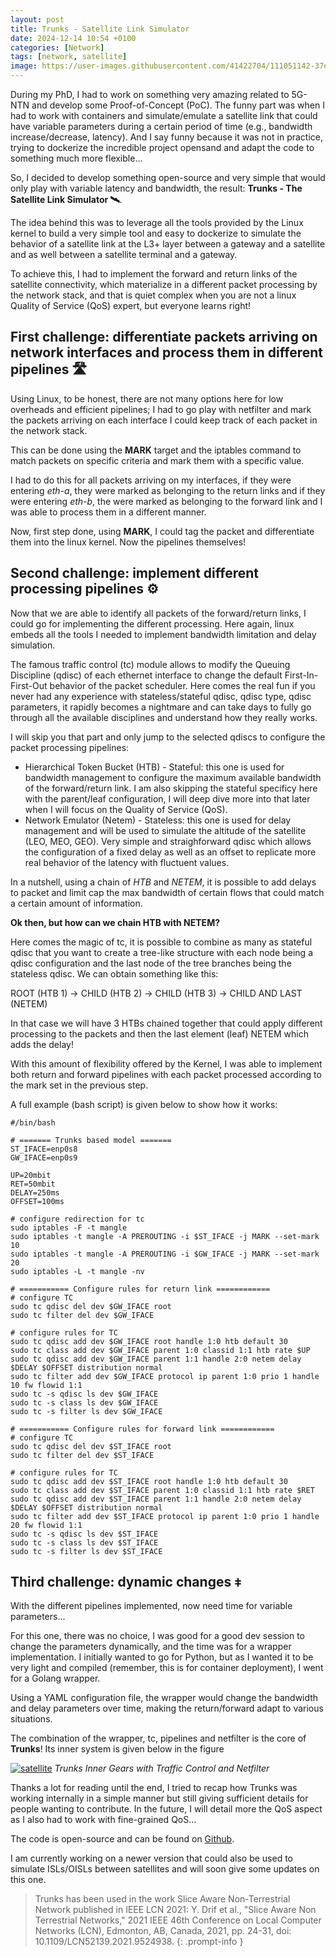```yaml
---
layout: post
title: Trunks - Satellite Link Simulator
date: 2024-12-14 10:54 +0100
categories: [Network]
tags: [network, satellite]
image: https://user-images.githubusercontent.com/41422704/111051142-37e67680-8451-11eb-9e1b-c3cdee7e0064.png
---
```


During my PhD, I had to work on something very amazing related to 5G-NTN and develop some Proof-of-Concept (PoC).
The funny part was when I had to work with containers and simulate/emulate a satellite link that could have variable parameters during a certain period of time (e.g., bandwidth increase/decrease, latency).
And I say funny because it was not in practice, trying to dockerize the incredible project opensand and adapt the code to something much more flexible...

So, I decided to develop something open-source and very simple that would only play with variable latency and bandwidth, the result: **Trunks - The Satellite Link Simulator 🛰️**.

The idea behind this was to leverage all the tools provided by the Linux kernel to build a very simple tool and easy to dockerize to simulate the behavior of a satellite link at the L3+ layer between a gateway and a satellite and as well between a satellite terminal and a gateway.

To achieve this, I had to implement the forward and return links of the satellite connectivity, which materialize in a different packet processing by the network stack, and that is quiet complex when you are not a linux Quality of Service (QoS) expert, but everyone learns right!

## First challenge: differentiate packets arriving on network interfaces and process them in different pipelines 🛣️

Using Linux, to be honest, there are not many options here for low overheads and efficient pipelines; I had to go play with netfilter and mark the packets arriving on each interface I could keep track of each packet in the network stack.

This can be done using the **MARK** target and the iptables command to match packets on specific criteria and mark them with a specific value.

I had to do this for all packets arriving on my interfaces, if they were entering *eth-a*, they were marked as belonging to the return links and if they were entering *eth-b*, the were marked as belonging to the forward link and I was able to process them in a different manner.

Now, first step done, using **MARK**, I could tag the packet and differentiate them into the linux kernel. Now the pipelines themselves!

## Second challenge: implement different processing pipelines ⚙️

Now that we are able to identify all packets of the forward/return links, I could go for implementing the different processing. Here again, linux embeds all the tools I needed to implement bandwidth limitation and delay simulation.

The famous traffic control (tc) module allows to modify the Queuing Discipline (qdisc) of each ethernet interface to change the default First-In-First-Out behavior of the packet scheduler. Here comes the real fun if you never had any experience with stateless/stateful qdisc, qdisc type, qdisc parameters, it rapidly becomes a nightmare and can take days to fully go through all the available disciplines and understand how they really works.

I will skip you that part and only jump to the selected qdiscs to configure the packet processing pipelines:
- Hierarchical Token Bucket (HTB) - Stateful: this one is used for bandwidth management to configure the maximum available bandwidth of the forward/return link. I am also skipping the stateful specificy here with the parent/leaf configuration, I will deep dive more into that later when I will focus on the Quality of Service (QoS).
- Network Emulator (Netem) - Stateless: this one is used for delay management and will be used to simulate the altitude of the satellite (LEO, MEO, GEO). Very simple and straighforward qdisc which allows the configuration of a fixed delay as well as an offset to replicate more real behavior of the latency with fluctuent values.

In a nutshell, using a chain of *HTB* and *NETEM*, it is possible to add delays to packet and limit cap the max bandwidth of certain flows that could match a certain amount of information.

**Ok then, but how can we chain HTB with NETEM?**

Here comes the magic of tc, it is possible to combine as many as stateful qdisc that you want to create a tree-like structure with each node being a qdisc configuration and the last node of the tree branches being the stateless qdisc. We can obtain something like this:

ROOT (HTB 1) -> CHILD (HTB 2) -> CHILD (HTB 3) -> CHILD AND LAST (NETEM)

In that case we will have 3 HTBs chained together that could apply different processing to the packets and then the last element (leaf) NETEM which adds the delay!

With this amount of flexibility offered by the Kernel, I was able to implement both return and forward pipelines with each packet processed according to the mark set in the previous step.

A full example (bash script) is given below to show how it works:

```shell
#/bin/bash

# ======= Trunks based model =======
ST_IFACE=enp0s8
GW_IFACE=enp0s9

UP=20mbit
RET=50mbit
DELAY=250ms
OFFSET=100ms

# configure redirection for tc
sudo iptables -F -t mangle
sudo iptables -t mangle -A PREROUTING -i $ST_IFACE -j MARK --set-mark 10
sudo iptables -t mangle -A PREROUTING -i $GW_IFACE -j MARK --set-mark 20
sudo iptables -L -t mangle -nv

# =========== Configure rules for return link ============
# configure TC
sudo tc qdisc del dev $GW_IFACE root
sudo tc filter del dev $GW_IFACE

# configure rules for TC
sudo tc qdisc add dev $GW_IFACE root handle 1:0 htb default 30
sudo tc class add dev $GW_IFACE parent 1:0 classid 1:1 htb rate $UP
sudo tc qdisc add dev $GW_IFACE parent 1:1 handle 2:0 netem delay $DELAY $OFFSET distribution normal
sudo tc filter add dev $GW_IFACE protocol ip parent 1:0 prio 1 handle 10 fw flowid 1:1
sudo tc -s qdisc ls dev $GW_IFACE
sudo tc -s class ls dev $GW_IFACE
sudo tc -s filter ls dev $GW_IFACE

# =========== Configure rules for forward link ============
# configure TC
sudo tc qdisc del dev $ST_IFACE root
sudo tc filter del dev $ST_IFACE

# configure rules for TC
sudo tc qdisc add dev $ST_IFACE root handle 1:0 htb default 30
sudo tc class add dev $ST_IFACE parent 1:0 classid 1:1 htb rate $RET
sudo tc qdisc add dev $ST_IFACE parent 1:1 handle 2:0 netem delay $DELAY $OFFSET distribution normal
sudo tc filter add dev $ST_IFACE protocol ip parent 1:0 prio 1 handle 20 fw flowid 1:1
sudo tc -s qdisc ls dev $ST_IFACE
sudo tc -s class ls dev $ST_IFACE
sudo tc -s filter ls dev $ST_IFACE
```

## Third challenge: dynamic changes ⧧

With the different pipelines implemented, now need time for variable parameters...

For this one, there was no choice, I was good for a good dev session to change the parameters dynamically, and the time was for a wrapper implementation.
I initially wanted to go for Python, but as I wanted it to be very light and compiled (remember, this is for container deployment), I went for a Golang wrapper.

Using a YAML configuration file, the wrapper would change the bandwidth and delay parameters over time, making the return/forward adapt to various situations.

The combination of the wrapper, tc, pipelines and netfilter is the core of **Trunks**! Its inner system is given below in the figure

[![satellite](https://user-images.githubusercontent.com/41422704/111052860-3fad1780-845f-11eb-9e6b-c24d55909ee1.png)](https://github.com/shynuu/trunks)
_Trunks Inner Gears with Traffic Control and Netfilter_


Thanks a lot for reading until the end, I tried to recap how Trunks was working internally in a simple manner but still giving sufficient details for people wanting to contribute. In the future, I will detail more the QoS aspect as I also had to work with fine-grained QoS…

The code is open-source and can be found on [Github]( https://github.com/shynuu/trunks).

I am currently working on a newer version that could also be used to simulate ISLs/OISLs between satellites and will soon give some updates on this one.


> Trunks has been used in the work Slice Aware Non-Terrestrial Network published in IEEE LCN 2021: Y. Drif et al., "Slice Aware Non Terrestrial Networks," 2021 IEEE 46th Conference on Local Computer Networks (LCN), Edmonton, AB, Canada, 2021, pp. 24-31, doi: 10.1109/LCN52139.2021.9524938.
{: .prompt-info }
